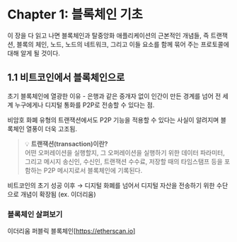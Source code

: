 # Chapter 1: 블록체인 기초

이 장을 다 읽고 나면 블록체인과 탈중앙화 애플리케이션의 근본적인 개념들, 즉 트랜잭션, 블록의 체인, 노드, 노드의 네트워크, 그리고 이들 요소를 함께 묶어 주는 프로토콜에 대해 알게 될 것이다.

## 1.1 비트코인에서 블록체인으로

초기 블록체인에 열광한 이유 - 은행과 같은 중개자 없이 인간이 만든 경계를 넘어 전 세계 누구에게나 디지털 통화를 P2P로 전송할 수 있다는 점.

비암호 화폐 유형의 트랜잭션에서도 P2P 기능을 적용할 수 있다는 사실이 알려지며 블록체인 열풍이 더욱 고조됨.

> 💡 **트랜잭션(transaction)이란?**<br>
> 어떤 오퍼레이션을 실행할지, 그 오퍼레이션을 실행하기 위한 데이터 파라미터, 그리고 메시지 송신인, 수신인, 트랜잭션 수수료, 저장할 때의 타임스탬프 등을 포함하는 P2P 메시지로서 블록체인에 기록된다.

비트코인의 초기 성공 이후 → 디지털 화폐를 넘어서 디지털 자산을 전송하기 위한 수단으로 개념이 확장됨 (ex. 이더리움)

### 블록체인 살펴보기

이더리움 퍼블릭 블록체인[https://etherscan.io]


